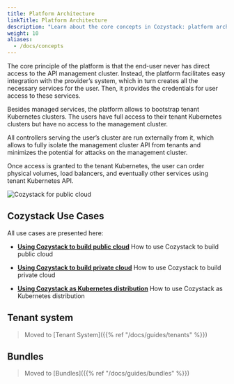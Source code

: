 ```yaml
---
title: Platform Architecture
linkTitle: Platform Architecture
description: "Learn about the core concepts in Cozystack: platform architecture, tenants and installation bundles."
weight: 10
aliases:
  - /docs/concepts
---
```


The core principle of the platform is that the end-user never has direct access to the API management cluster. Instead, the platform facilitates easy integration with the provider’s system, which in turn creates all the necessary services for the user. Then, it provides the credentials for user access to these services.

Besides managed services, the platform allows to bootstrap tenant Kubernetes clusters. The users have full access to their tenant Kubernetes clusters but have no access to the management cluster.

All controllers serving the user’s cluster are run externally from it, which allows to fully isolate the management cluster API from tenants and minimizes the potential for attacks on the management cluster.

Once access is granted to the tenant Kubernetes, the user can order physical volumes, load balancers, and eventually other services using tenant Kubernetes API.

![Cozystack for public cloud](/img/case-public-cloud.png)

## Cozystack Use Cases

All use cases are presented here:

* [**Using Cozystack to build public cloud**](/docs/guides/use-cases/public-cloud/)
  How to use Cozystack to build public cloud

* [**Using Cozystack to build private cloud**](/docs/guides/use-cases/private-cloud/)
  How to use Cozystack to build private cloud

* [**Using Cozystack as Kubernetes distribution**](/docs/guides/use-cases/kubernetes-distribution/)
  How to use Cozystack as Kubernetes distribution


## Tenant system

> Moved to [Tenant System]({{% ref "/docs/guides/tenants" %}})

## Bundles

> Moved to [Bundles]({{% ref "/docs/guides/bundles" %}})
